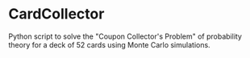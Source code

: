 # CardCollector
Python script to solve the "Coupon Collector's Problem" of probability theory for a deck of 52 cards using Monte Carlo simulations.
